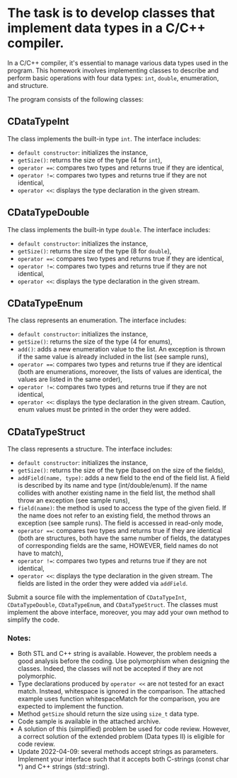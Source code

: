 # The task is to develop classes that implement data types in a C/C++ compiler.

In a C/C++ compiler, it's essential to manage various data types used in the program. This homework involves implementing classes to describe and perform basic operations with four data types: `int`, `double`, enumeration, and structure.


The program consists of the following classes:

## CDataTypeInt
The class implements the built-in type `int`. The interface includes:
- `default constructor`: initializes the instance,
- `getSize()`: returns the size of the type (4 for `int`),
- `operator ==`: compares two types and returns true if they are identical,
- `operator !=`: compares two types and returns true if they are not identical,
- `operator <<`: displays the type declaration in the given stream.

## CDataTypeDouble
The class implements the built-in type `double`. The interface includes:
- `default constructor`: initializes the instance,
- `getSize()`: returns the size of the type (8 for `double`),
- `operator ==`: compares two types and returns true if they are identical,
- `operator !=`: compares two types and returns true if they are not identical,
- `operator <<`: displays the type declaration in the given stream.

## CDataTypeEnum
The class represents an enumeration. The interface includes:
- `default constructor`: initializes the instance,
- `getSize()`: returns the size of the type (4 for enums),
- `add()`: adds a new enumeration value to the list. An exception is thrown if the same value is already included in the list (see sample runs),
- `operator ==`: compares two types and returns true if they are identical (both are enumerations, moreover, the lists of values are identical, the values are listed in the same order),
- `operator !=`: compares two types and returns true if they are not identical,
- `operator <<`: displays the type declaration in the given stream. Caution, enum values must be printed in the order they were added.

## CDataTypeStruct
The class represents a structure. The interface includes:
- `default constructor`: initializes the instance,
- `getSize()`: returns the size of the type (based on the size of the fields),
- `addField(name, type)`: adds a new field to the end of the field list. A field is described by its name and type (int/double/enum). If the name collides with another existing name in the field list, the method shall throw an exception (see sample runs),
- `field(name)`: the method is used to access the type of the given field. If the name does not refer to an existing field, the method throws an exception (see sample runs). The field is accessed in read-only mode,
- `operator ==`: compares two types and returns true if they are identical (both are structures, both have the same number of fields, the datatypes of corresponding fields are the same, HOWEVER, field names do not have to match),
- `operator !=`: compares two types and returns true if they are not identical,
- `operator <<`: displays the type declaration in the given stream. The fields are listed in the order they were added via `addField`.

Submit a source file with the implementation of `CDataTypeInt`, `CDataTypeDouble`, `CDataTypeEnum`, and `CDataTypeStruct`. The classes must implement the above interface, moreover, you may add your own method to simplify the code.

### Notes:
- Both STL and C++ string is available. However, the problem needs a good analysis before the coding. Use polymorphism when designing the classes. Indeed, the classes will not be accepted if they are not polymorphic.
- Type declarations produced by `operator <<` are not tested for an exact match. Instead, whitespace is ignored in the comparison. The attached example uses function whitespaceMatch for the comparison, you are expected to implement the function.
- Method `getSize` should return the size using `size_t` data type.
- Code sample is available in the attached archive.
- A solution of this (simplified) problem be used for code review. However, a correct solution of the extended problem (Data types II) is eligible for code review.
- Update 2022-04-09: several methods accept strings as parameters. Implement your interface such that it accepts both C-strings (const char *) and C++ strings (std::string).
